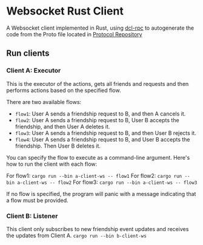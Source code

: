 # Websocket Rust Client 
A Websocket client implemented in Rust, using [dcl-rpc](https://crates.io/crates/dcl-rpc) to autogenerate the code from the Proto file located in [Protocol Repository](https://github.com/decentraland/protocol/blob/main/proto/decentraland/social/friendships/friendships.proto)

## Run clients

### Client A: Executor
This is the executor of the actions, gets all friends and requests and then performs actions based on the specified flow. 

There are two available flows:

- `flow1`: User A sends a friendship request to B, and then A cancels it.
- `flow2`: User A sends a friendship request to B, User B accepts the friendship, and then User A deletes it.
- `flow3`: User A sends a friendship request to B, and then User B rejects it.
- `flow4`: User A sends a friendship request to B, and User B accepts the friendship. Then User B deletes it.

You can specify the flow to execute as a command-line argument. Here's how to run the client with each flow:

For flow1: `cargo run --bin a-client-ws -- flow1`
For flow2: `cargo run --bin a-client-ws -- flow2`
For flow3: `cargo run --bin a-client-ws -- flow3`

If no flow is specified, the program will panic with a message indicating that a flow must be provided.

### Client B: Listener
This client only subscribes to new friendship event updates and receives the updates from Client A.
`cargo run --bin b-client-ws`
